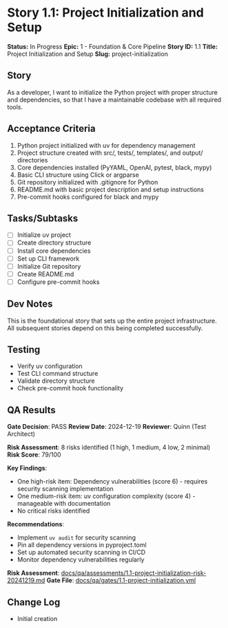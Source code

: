 # Story 1.1: Project Initialization and Setup

**Status:** In Progress
**Epic:** 1 - Foundation & Core Pipeline
**Story ID:** 1.1
**Title:** Project Initialization and Setup
**Slug:** project-initialization

## Story

As a developer,
I want to initialize the Python project with proper structure and dependencies,
so that I have a maintainable codebase with all required tools.

## Acceptance Criteria

1. Python project initialized with uv for dependency management
2. Project structure created with src/, tests/, templates/, and output/ directories
3. Core dependencies installed (PyYAML, OpenAI, pytest, black, mypy)
4. Basic CLI structure using Click or argparse
5. Git repository initialized with .gitignore for Python
6. README.md with basic project description and setup instructions
7. Pre-commit hooks configured for black and mypy

## Tasks/Subtasks

- [ ] Initialize uv project
- [ ] Create directory structure
- [ ] Install core dependencies
- [ ] Set up CLI framework
- [ ] Initialize Git repository
- [ ] Create README.md
- [ ] Configure pre-commit hooks

## Dev Notes

This is the foundational story that sets up the entire project infrastructure. All subsequent stories depend on this being completed successfully.

## Testing

- Verify uv configuration
- Test CLI command structure
- Validate directory structure
- Check pre-commit hook functionality

## QA Results

**Gate Decision**: PASS
**Review Date**: 2024-12-19
**Reviewer**: Quinn (Test Architect)

**Risk Assessment**: 8 risks identified (1 high, 1 medium, 4 low, 2 minimal)
**Risk Score**: 79/100

**Key Findings**:
- One high-risk item: Dependency vulnerabilities (score 6) - requires security scanning implementation
- One medium-risk item: uv configuration complexity (score 4) - manageable with documentation
- No critical risks identified

**Recommendations**:
- Implement `uv audit` for security scanning
- Pin all dependency versions in pyproject.toml
- Set up automated security scanning in CI/CD
- Monitor dependency vulnerabilities regularly

**Risk Assessment**: [docs/qa/assessments/1.1-project-initialization-risk-20241219.md](docs/qa/assessments/1.1-project-initialization-risk-20241219.md)
**Gate File**: [docs/qa/gates/1.1-project-initialization.yml](docs/qa/gates/1.1-project-initialization.yml)

## Change Log

- Initial creation
